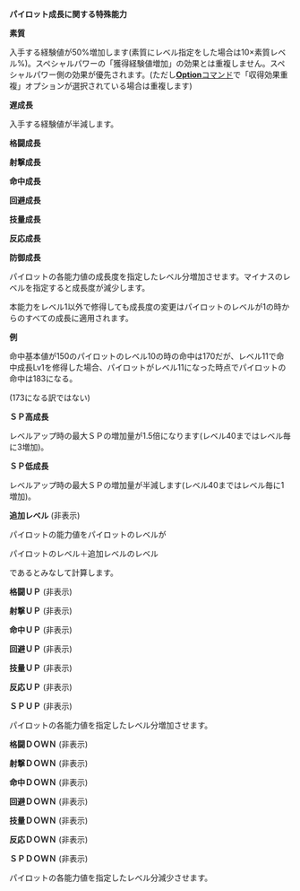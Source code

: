**パイロット成長に関する特殊能力**

**素質**

入手する経験値が50%増加します(素質にレベル指定をした場合は10×素質レベル%)。スペシャルパワーの「獲得経験値増加」の効果とは重複しません。スペシャルパワー側の効果が優先されます。(ただし[**Option**コマンド](Optionコマンド)で「収得効果重複」オプションが選択されている場合は重複します)

**遅成長**

入手する経験値が半減します。

**格闘成長**

**射撃成長**

**命中成長**

**回避成長**

**技量成長**

**反応成長**

**防御成長**

パイロットの各能力値の成長度を指定したレベル分増加させます。マイナスのレベルを指定すると成長度が減少します。

本能力をレベル1以外で修得しても成長度の変更はパイロットのレベルが1の時からのすべての成長に適用されます。

**例**

命中基本値が150のパイロットのレベル10の時の命中は170だが、レベル11で命中成長Lv1を修得した場合、パイロットがレベル11になった時点でパイロットの命中は183になる。

(173になる訳ではない)

**ＳＰ高成長**

レベルアップ時の最大ＳＰの増加量が1.5倍になります(レベル40まではレベル毎に3増加)。

**ＳＰ低成長**

レベルアップ時の最大ＳＰの増加量が半減します(レベル40まではレベル毎に1増加)。

**追加レベル** (非表示)

パイロットの能力値をパイロットのレベルが

パイロットのレベル＋追加レベルのレベル

であるとみなして計算します。

**格闘ＵＰ** (非表示)

**射撃ＵＰ** (非表示)

**命中ＵＰ** (非表示)

**回避ＵＰ** (非表示)

**技量ＵＰ** (非表示)

**反応ＵＰ** (非表示)

**ＳＰＵＰ** (非表示)

パイロットの各能力値を指定したレベル分増加させます。

**格闘ＤＯＷＮ** (非表示)

**射撃ＤＯＷＮ** (非表示)

**命中ＤＯＷＮ** (非表示)

**回避ＤＯＷＮ** (非表示)

**技量ＤＯＷＮ** (非表示)

**反応ＤＯＷＮ** (非表示)

**ＳＰＤＯＷＮ** (非表示)

パイロットの各能力値を指定したレベル分減少させます。
